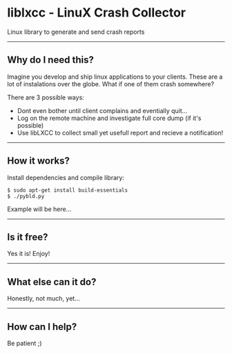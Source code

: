 # liblxcc - LinuX Crash Collector

Linux library to generate and send crash reports

---

## Why do I need this?

Imagine you develop and ship linux applications to your clients. These are
a lot of instalations over the globe. What if one of them crash somewhere?

There are 3 possible ways:
- Dont even bother until client complains and eventially quit...
- Log on the remote machine and investigate full core dump (if it's possible)
- Use libLXCC to collect small yet usefull report and recieve a notification!

---

## How it works?

Install dependencies and compile library:

```
$ sudo apt-get install build-essentials
$ ./pybld.py
```

Example will be here...

---

## Is it free?

Yes it is! Enjoy!

---

## What else can it do?

Honestly, not much, yet...

---

## How can I help?

Be patient ;)
